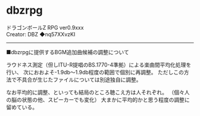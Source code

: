 # dbzrpg
ドラゴンボールZ RPG  ver0.9xxx</br>
Creator: DBZ ◆nq57XXvzKI

----

■dbzrpgに提供するBGM追加曲候補の調整について

ラウドネス測定（但しITU-R提唱のBS.1770-4準拠）による楽曲間平均化処理を行い、
次におおよそ-1.9db～1.9db程度の範囲で個別に再調整。
ただしこの方法で不具合が生じたファイルについては別途独自に調整。


なお平均的に調整、といっても結局のところ聴こえ方は人それぞれ。
（個々人の脳の状態の他、スピーカーでも変化）
大まかに平均的かと思う程度の調整に留めている。


